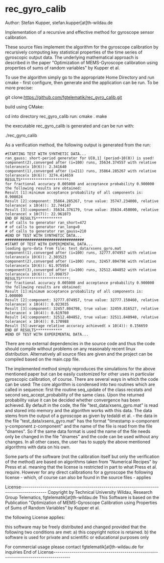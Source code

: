 # rec_gyro_calib
Author: Stefan Kupper, stefan.kupper[at]th-wildau.de

Implementation of a recursive and effective method for gyroscope sensor calibration.

These source files implement the algorithm for the gyroscope calibration by recursively computing key statistical properties of the time series of gyroscopic output data. The underlying mathematical approach is described in the paper "Optimization of MEMS-Gyroscope calibration using properties of sums of random variables" by Kupper et al.

To use the algorithm simply go to the appropriate Home Directory and run cmake - first configure, then generate and the application can be run. To be more precise:

git clone:https://github.com/fgtelematik/rec_gyro_calib.git

build using CMake:

cd into directory rec_gyro_calib
run: cmake .
make

the executable rec_gyro_calib is generated and can be run with:

./rec_gyro_calib

As a verification method, the following output is generated from the run:
``````
#STARTING TEST WITH SYNTHETIC DATA...
ran_gauss: short-period generator for U[0,1] (period~10(8)) is used!
component(2),converged after (i=100) runs, 35634.374557 with relative tolerance(x 10(6)): 2.341640
component(1),converged after (i=211) runs, 35864.285267 with relative tolerance(x 10(6)): 3274.414659
RESULTS**********************:
for fractional accuracy 0.005000 and acceptance probability 0.900000 the following results are obtained:
Result [1]:minimum acceptance probability of all components is: 0.900024
Result [2]:component: 35864.285267, true value: 35747.234000, relative tolerance( x 10(4)): 32.744147
Result [3]:component: 35634.376179, true value: 35634.458000, relative tolerance( x 10(7)): 22.961073
END OF RESULTS************
# of calls to generator ran_short=472
# of calls to generator ran_long=0
# of calls to generator ran_gauss=210
#END OF TEST WITH SYNTHETIC DATA...
####################################
#START OF TEST WITH EXPERIMENTAL DATA...
loading gyro-data from file: test_data/xsens_gyro.mat
component(1),converged after (i=100) runs, 32777.074957 with relative tolerance(x 10(6)): 2.303523
component(2),converged after (i=100) runs, 32457.804798 with relative tolerance(x 10(6)): 61.975954
component(3),converged after (i=100) runs, 32512.404852 with relative tolerance(x 10(6)): 17.098757
RESULTS**********************:
for fractional accuracy 0.005000 and acceptance probability 0.900000 the following results are obtained:
Result [1]:minimum acceptance probability of all components is: 1.000000
Result [2]:component: 32777.074957, true value: 32777.150460, relative tolerance( x 10(4)): 0.023035
Result [3]:component: 32457.804798, true value: 32459.816527, relative tolerance( x 10(4)): 0.619760
Result [4]:component: 32512.404852, true value: 32511.848940, relative tolerance( x 10(4)): 0.170988
Result [5]:average relative accuracy achieved( x 10(4)): 0.156659
END OF RESULTS************
#END OF TEST WITH EXPERIMENTAL DATA...
``````
There are no external dependencies in the source code and thus the code should compile without problems on any reasonably recent linux distribution. Alternatively all source files are given and the project can be compiled based on the main.cpp file.

The implemented method simply reproduces the simulations for the above mentioned paper but can be easily customized for other uses in particular gyroscopic calibration, of course. There are several ways in which the code can be used: The core algorithm is condensed into two routines which are called in sequence: first the routine seq_update of the class recstats and second seq_accept_probability of the same class. Upon the returned probability value it can be decided whether convergence has been achieved. By default in the code, the file "test_data/xsens_gyro.mat" is read and stored into memory and the algorithm works with this data. The data stems from the output of a gyroscope as given by tedaldi et al. - the data in the file "test_data/xsens_gyro.mat" has the format "timestamp x-component y-component z-component" and the name of the file is read from the file "dnames". So if the same data format is used the name of the file needs only be changed in the file "dnames" and the code can be used without any changes. In all other cases, the user has to supply the above mentioned algorithms with data on his own.

Some parts of the software (not the calibration itself but only the verification of the method) are based on algorithms taken from "Numerical Recipes" by Press et al. meaning that the license is restricted in part to what Press et al. require. However for any direct calibrations for a gyroscope the following license - which, of course can also be found in the source files - applies

License-------------------------------------------------------------------------------------------
Copyright by Technical University Wildau, Research Group Telematics, fgtelematik[at]th-wildau.de
This Software is based on the Publication
"Optimization of MEMS-Gyroscope Calibration using Properties of Sums of Random Variables" by Kupper et al.

the following License applies:

this software may be freely distributed and changed provided that the following two conditions are met:
a) this copyright notice is retained.
b) the software is used for private and scientific or educational purposes only

For commercial usage please contact fgtelematik[at]th-wildau.de for inquiries
End of License--------------------------------------------------------------------------------------
